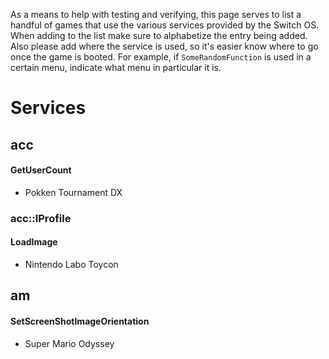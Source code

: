 As a means to help with testing and verifying, this page serves to list a handful of games that use the various services provided by the Switch OS. When adding to the list make sure to alphabetize the entry being added. Also please add where the service is used, so it's easier know where to go once the game is booted. For example, if `SomeRandomFunction` is used in a certain menu, indicate what menu in particular it is.

# Services

## acc

#### GetUserCount

- Pokken Tournament DX

### acc::IProfile

#### LoadImage

 - Nintendo Labo Toycon

## am

#### SetScreenShotImageOrientation

- Super Mario Odyssey

